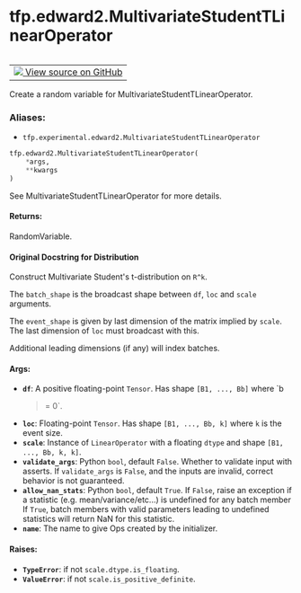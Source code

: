 <div itemscope itemtype="http://developers.google.com/ReferenceObject">
<meta itemprop="name" content="tfp.edward2.MultivariateStudentTLinearOperator" />
<meta itemprop="path" content="Stable" />
</div>

# tfp.edward2.MultivariateStudentTLinearOperator


<table class="tfo-notebook-buttons tfo-api" align="left">

<td>
  <a target="_blank" href="https://github.com/tensorflow/probability/blob/master/tensorflow_probability/python/experimental/edward2/interceptor.py">
    <img src="https://www.tensorflow.org/images/GitHub-Mark-32px.png" />
    View source on GitHub
  </a>
</td></table>



Create a random variable for MultivariateStudentTLinearOperator.

### Aliases:

* `tfp.experimental.edward2.MultivariateStudentTLinearOperator`


``` python
tfp.edward2.MultivariateStudentTLinearOperator(
    *args,
    **kwargs
)
```



<!-- Placeholder for "Used in" -->

See MultivariateStudentTLinearOperator for more details.

#### Returns:

RandomVariable.


#### Original Docstring for Distribution

Construct Multivariate Student's t-distribution on `R^k`.

The `batch_shape` is the broadcast shape between `df`, `loc` and `scale`
arguments.

The `event_shape` is given by last dimension of the matrix implied by
`scale`. The last dimension of `loc` must broadcast with this.

Additional leading dimensions (if any) will index batches.

#### Args:


* <b>`df`</b>: A positive floating-point `Tensor`. Has shape `[B1, ..., Bb]` where `b
  >= 0`.
* <b>`loc`</b>: Floating-point `Tensor`. Has shape `[B1, ..., Bb, k]` where `k` is
  the event size.
* <b>`scale`</b>: Instance of `LinearOperator` with a floating `dtype` and shape
  `[B1, ..., Bb, k, k]`.
* <b>`validate_args`</b>: Python `bool`, default `False`. Whether to validate input
  with asserts. If `validate_args` is `False`, and the inputs are invalid,
  correct behavior is not guaranteed.
* <b>`allow_nan_stats`</b>: Python `bool`, default `True`. If `False`, raise an
  exception if a statistic (e.g. mean/variance/etc...) is undefined for
  any batch member If `True`, batch members with valid parameters leading
  to undefined statistics will return NaN for this statistic.
* <b>`name`</b>: The name to give Ops created by the initializer.


#### Raises:


* <b>`TypeError`</b>: if not `scale.dtype.is_floating`.
* <b>`ValueError`</b>: if not `scale.is_positive_definite`.